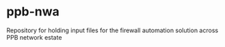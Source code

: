 # ppb-nwa
Repository for holding input files for the firewall automation solution across PPB network estate
